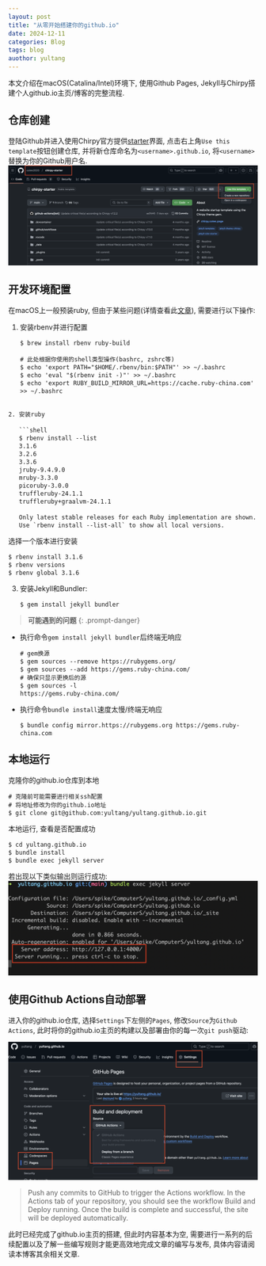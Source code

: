 ```yaml
---
layout: post
title: "从零开始搭建你的github.io"
date: 2024-12-11
categories: Blog
tags: blog
auothor: yultang
---
```


本文介绍在macOS(Catalina/Intel)环境下, 使用Github Pages, Jekyll与Chirpy搭建个人github.io主页/博客的完整流程. 

## 仓库创建
登陆Github并进入使用Chirpy官方提供[starter](https://github.com/cotes2020/chirpy-starter)界面, 点击右上角`Use this template`按钮创建仓库, 并将新仓库命名为`<username>.github.io`, 将`<username>`替换为你的Github用户名.
![](/media/img/2024-12-11-从零开始搭建你的github.io/1.png)


## 开发环境配置
在macOS上一般预装ruby, 但由于某些问题(详情查看此[文章](https://www.rubyonmac.dev/you-dont-have-write-permissions-for-the-library-ruby-gems-2-6-0-directory)), 需要进行以下操作:

1. 安装rbenv并进行配置

   ```shell
   $ brew install rbenv ruby-build
   
   # 此处根据你使用的shell类型操作(bashrc, zshrc等)
   $ echo 'export PATH="$HOME/.rbenv/bin:$PATH"' >> ~/.bashrc
   $ echo 'eval "$(rbenv init -)"' >> ~/.bashrc
   $ echo 'export RUBY_BUILD_MIRROR_URL=https://cache.ruby-china.com' >> ~/.bashrc
```

2. 安装ruby

   ```shell 
   $ rbenv install --list
   3.1.6
   3.2.6
   3.3.6
   jruby-9.4.9.0
   mruby-3.3.0
   picoruby-3.0.0
   truffleruby-24.1.1
   truffleruby+graalvm-24.1.1

   Only latest stable releases for each Ruby implementation are shown.
   Use `rbenv install --list-all` to show all local versions.
```

选择一个版本进行安装
   ```shell 
   $ rbenv install 3.1.6
   $ rbenv versions
   $ rbenv global 3.1.6
   ```

3. 安装Jekyll和Bundler:

   ```shell
   $ gem install jekyll bundler
   ```

> **可能遇到的问题**
{: .prompt-danger}

- 执行命令`gem install jekyll bundler`后终端无响应

   ```shell
   # gem换源
   $ gem sources --remove https://rubygems.org/
   $ gem sources --add https://gems.ruby-china.com/
   # 确保只显示更换后的源
   $ gem sources -l
   https://gems.ruby-china.com/
   ```

- 执行命令`bundle install`速度太慢/终端无响应

   ```shell
   $ bundle config mirror.https://rubygems.org https://gems.ruby-china.com
   ```

## 本地运行
克隆你的github.io仓库到本地

   ```shell
   # 克隆前可能需要进行相关ssh配置
   # 将地址修改为你的github.io地址
   $ git clone git@github.com:yultang/yultang.github.io.git
   ```

本地运行, 查看是否配置成功

   ```shell
   $ cd yultang.github.io
   $ bundle install
   $ bundle exec jekyll server
   ```

若出现以下类似输出则运行成功:
![](/media/img/2024-12-11-从零开始搭建你的github.io/2.png)

## 使用Github Actions自动部署

进入你的github.io仓库, 选择`Settings`下左侧的`Pages`, 修改`Source`为`Github Actions`, 此时将你的github.io主页的构建以及部署由你的每一次`git push`驱动:

![](/media/img/2024-12-11-从零开始搭建你的github.io/3.png)

> Push any commits to GitHub to trigger the Actions workflow. In the Actions tab of your repository, you should see the workflow Build and Deploy running. Once the build is complete and successful, the site will be deployed automatically.

此时已经完成了github.io主页的搭建, 但此时内容基本为空, 需要进行一系列的后续配置以及了解一些编写规则才能更高效地完成文章的编写与发布, 具体内容请阅读本博客其余相关文章. 
